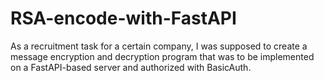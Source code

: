 # RSA-encode-with-FastAPI
As a recruitment task for a certain company, I was supposed to create a message encryption and decryption program that was to be implemented on a FastAPI-based server and authorized with BasicAuth.
